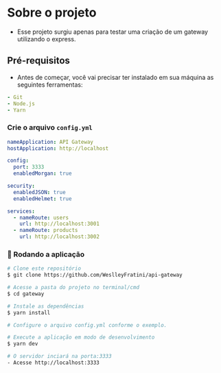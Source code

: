 # Sobre o projeto

- Esse projeto surgiu apenas para testar uma criação de um gateway utilizando o express.

## Pré-requisitos

- Antes de começar, você vai precisar ter instalado em sua máquina as seguintes ferramentas: 

```yml
- Git
- Node.js
- Yarn
```

### Crie o arquivo `config.yml`

```yml
nameApplication: API Gateway
hostApplication: http://localhost

config:
  port: 3333
  enabledMorgan: true

security:
  enabledJSON: true 
  enabledHelmet: true

services:
  - nameRoute: users
    url: http://localhost:3001
  - nameRoute: products
    url: http://localhost:3002
```


### 🎲 Rodando a aplicação

```bash
# Clone este repositório
$ git clone https://github.com/WeslleyFratini/api-gateway

# Acesse a pasta do projeto no terminal/cmd
$ cd gateway

# Instale as dependências
$ yarn install

# Configure o arquivo config.yml conforme o exemplo.

# Execute a aplicação em modo de desenvolvimento
$ yarn dev

# O servidor inciará na porta:3333 
- Acesse http://localhost:3333
```